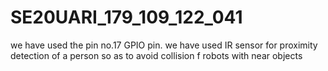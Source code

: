 # SE20UARI_179_109_122_041
we have used the pin no.17 GPIO pin.
we have used IR sensor for proximity detection of a person so as to avoid collision f robots with near objects
